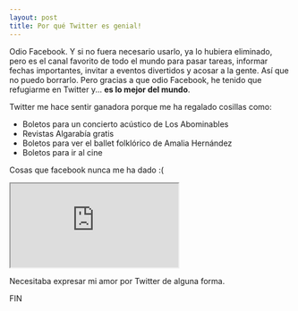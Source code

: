 ```yaml
---
layout: post
title: Por qué Twitter es genial!
---
```


Odio Facebook. Y si no fuera necesario usarlo, ya lo hubiera eliminado, pero es el canal favorito de todo el mundo para pasar tareas, informar fechas importantes, invitar a eventos divertidos y acosar a la gente. Así que no puedo borrarlo. Pero gracias a que odio Facebook, he tenido que refugiarme en Twitter y... **es lo mejor del mundo**.

Twitter me hace sentir ganadora porque me ha regalado cosillas como:

- Boletos para un concierto acústico de Los Abominables
- Revistas Algarabía gratis
- Boletos para ver el ballet folklórico de Amalia Hernández
- Boletos para ir al cine

Cosas que facebook nunca me ha dado :(

<iframe src='http://www.w3schools.com'></iframe>

Necesitaba expresar mi amor por Twitter de alguna forma.

FIN
